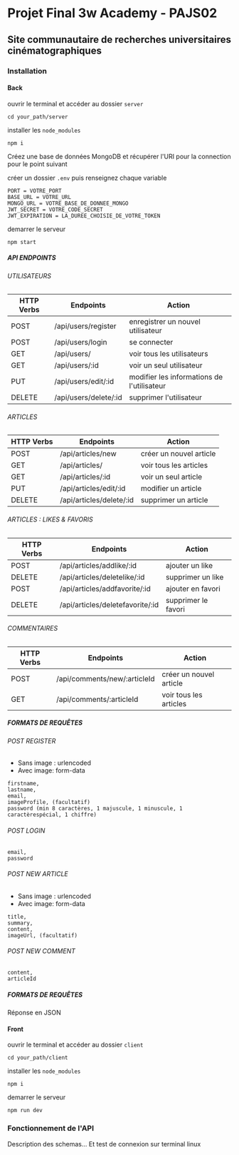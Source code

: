 # Projet Final 3w Academy - PAJS02

## Site communautaire de recherches universitaires cinématographiques

### Installation

#### Back

ouvrir le terminal et accéder au dossier `server`

`cd your_path/server`

installer les `node_modules`

`npm i`

Créez une base de données MongoDB et récupérer l'URI pour la connection pour le point suivant

créer un dossier `.env` puis renseignez chaque variable

``` 
PORT = VOTRE_PORT
BASE_URL = VOTRE_URL
MONGO_URL = VOTRE_BASE_DE_DONNEE_MONGO
JWT_SECRET = VOTRE_CODE_SECRET
JWT_EXPIRATION = LA_DUREE_CHOISIE_DE_VOTRE_TOKEN
``` 

demarrer le serveur

`npm start`

##### API ENDPOINTS

###### UTILISATEURS

| HTTP Verbs | Endpoints | Action |
| --- | --- | --- |
| POST | /api/users/register | enregistrer un nouvel utilisateur |
| POST | /api/users/login | se connecter |
| GET | /api/users/ | voir tous les utilisateurs |
| GET | /api/users/:id | voir un seul utilisateur |
| PUT | /api/users/edit/:id | modifier les informations de l'utilisateur |
| DELETE | /api/users/delete/:id | supprimer l'utilisateur |

###### ARTICLES

| HTTP Verbs | Endpoints | Action |
| --- | --- | --- |
| POST | /api/articles/new | créer un nouvel article |
| GET | /api/articles/ | voir tous les articles |
| GET | /api/articles/:id | voir un seul article |
| PUT | /api/articles/edit/:id | modifier un article |
| DELETE | /api/articles/delete/:id | supprimer un article |

###### ARTICLES : LIKES & FAVORIS

| HTTP Verbs | Endpoints | Action |
| --- | --- | --- |
| POST | /api/articles/addlike/:id | ajouter un like |
| DELETE | /api/articles/deletelike/:id | supprimer un like |
| POST | /api/articles/addfavorite/:id | ajouter en favori |
| DELETE | /api/articles/deletefavorite/:id | supprimer le favori |

###### COMMENTAIRES

| HTTP Verbs | Endpoints | Action |
| --- | --- | --- |
| POST | /api/comments/new/:articleId | créer un nouvel article |
| GET | /api/comments/:articleId| voir tous les articles |

##### FORMATS DE REQUÊTES

###### POST REGISTER

- Sans image : urlencoded
- Avec image: form-data

```
firstname,
lastname,
email,
imageProfile, (facultatif)
password (min 8 caractères, 1 majuscule, 1 minuscule, 1 caractèrespécial, 1 chiffre)
```

###### POST LOGIN

```
email,
password 
```

###### POST NEW ARTICLE

- Sans image : urlencoded
- Avec image: form-data

```
title,
summary,
content,
imageUrl, (facultatif)
```

###### POST NEW COMMENT

```
content,
articleId
```

##### FORMATS DE REQUÊTES

Réponse en JSON

#### Front

ouvrir le terminal et accéder au dossier `client`

`cd your_path/client`

installer les `node_modules`

`npm i`

demarrer le serveur

`npm run dev`

### Fonctionnement de l'API

Description des schemas...
Et test de connexion sur terminal linux
